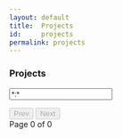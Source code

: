 ```yaml
---
layout: default
title:  Projects
id:     projects
permalink: projects
---
```


<div class="container">
  <section class="row projects-search section-block">
    <div class="col m7">
      <h3>Projects</h3>
    </div>
    <div class="col m5">
      <input id="projects-search-input" class="search-input" type="text" value="*:*" placeholder="Search Projects">
      <i class="fa fa-search" aria-hidden="true"></i>
    </div>
  </section>

  <section class="row">
    <div class="col m8">
      <div class="projects-search-results">
        <ul>
          <!-- search results go here -->
        </ul>
      </div>
      <div class="projects-paging">
        <button class="projects-prev" disabled>Prev</button> <button class="projects-next" disabled>Next</button>
        <div class="projects-pagecount">Page <span class="projects-current">0</span> of <span class="projects-last">0</span></div>
      </div>
    </div>
    <div class="col m1"> </div>
    <div class="col m3 projects-search-facets">
    </div>
  </section>
</div>

<script>
  var siteStrategies = {};
  {% for strategy in site.strategies %}
  siteStrategies['{{ strategy.permalink }}'] = '{{ strategy.title }}';
  {% endfor %}
</script>
